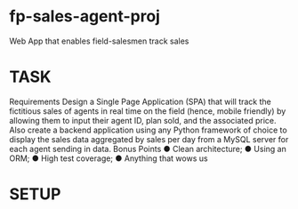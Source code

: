# fp-sales-agent-proj
Web App that enables field-salesmen track sales

# TASK
Requirements
Design a Single Page Application (SPA) that will track the fictitious sales of agents in real time on
the field (hence, mobile friendly) by allowing them to input their agent ID, plan sold, and the
associated price.
Also create a backend application using any Python framework of choice to display the sales data
aggregated by sales per day from a MySQL server for each agent sending in data.
Bonus Points
● Clean architecture;
● Using an ORM;
● High test coverage;
● Anything that wows us

# SETUP
